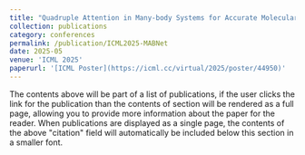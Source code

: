```yaml
---
title: "Quadruple Attention in Many-body Systems for Accurate Molecular Property Predictions"
collection: publications
category: conferences
permalink: /publication/ICML2025-MABNet
date: 2025-05
venue: 'ICML 2025'
paperurl: '[ICML Poster](https://icml.cc/virtual/2025/poster/44950)'
---
```


The contents above will be part of a list of publications, if the user clicks the link for the publication than the contents of section will be rendered as a full page, allowing you to provide more information about the paper for the reader. When publications are displayed as a single page, the contents of the above "citation" field will automatically be included below this section in a smaller font.
